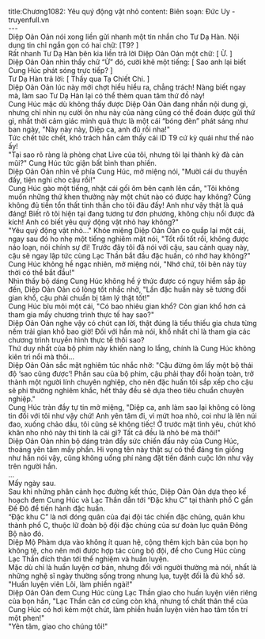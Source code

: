 title:Chương1082: Yêu quý động vật nhỏ
content:
Biên soạn: Đức Uy - truyenfull.vn<br>---<br>Diệp Oản Oản nói xong liền gửi nhanh một tin nhắn cho Tư Dạ Hàn. Nội dung tin chỉ ngắn gọn có hai chữ: [T9? ]<br>Rất nhanh Tư Dạ Hàn bên kia liền trả lời Diệp Oản Oản một chữ: [ Ừ. ]<br>Diệp Oản Oản nhìn thấy chữ “Ừ” đó, cười khẽ một tiếng: [ Sao anh lại biết Cung Húc phát sóng trực tiếp? ]<br>Tư Dạ Hàn trả lời: [ Thấy qua Tạ Chiết Chi. ]<br>Diệp Oản Oản lúc này mới chợt hiểu hiểu ra, chẳng trách! Nàng biết ngay mà, làm sao Tư Dạ Hàn lại có thể thèm quan tâm thứ đồ này!<br>Cung Húc mặc dù không thấy được Diệp Oản Oản đang nhắn nội dung gì, nhưng chỉ nhìn nụ cười ôn nhu này của nàng cũng có thể đoán được gửi thứ gì, nhất thời cảm giác mình quả thực là một cái “bóng đèn” phát sáng như ban ngày, "Này này này, Diệp ca, anh đủ rồi nha!"<br>Tức chết tức chết, khó trách hắn cảm thấy cái ID T9 cứ kỳ quái như thế nào ấy!<br>"Tại sao rõ ràng là phòng chat Live của tôi, nhưng tôi lại thành kỳ đà cản mũi?" Cung Húc tức giận bất bình than phiền.<br>Diệp Oản Oản nhìn về phía Cung Húc, mở miệng nói, "Mười cái du thuyền đấy, tiện nghi cho cậu rồi!"<br>Cung Húc gào một tiếng, nhặt cái gối ôm bên cạnh lên cắn, "Tôi không muốn những thứ khen thưởng này một chút nào có được hay không? Cũng không đủ tiền tổn thất tinh thần cho tôi đâu đấy! Anh như vậy thật là quá đáng! Biết rõ tôi hiện tại đang tương tư đơn phương, không chịu nổi được đả kích! Anh có biết yêu quý động vật nhỏ hay không?"<br>"Yêu quý động vật nhỏ..." Khóe miệng Diệp Oản Oản co quắp lại một cái, ngay sau đó ho nhẹ một tiếng nghiêm mặt nói, "Tốt rồi tốt rồi, không được náo loạn, nói chính sự đi! Trước đây tôi đã nói với cậu, sau cảnh quay này, cậu sẽ ngay lập tức cùng Lạc Thần bắt đầu đặc huấn, có nhớ hay không?"<br>Cung Húc không hề ngạc nhiên, mở miệng nói, "Nhớ chứ, tôi bên này tùy thời có thể bắt đầu!"<br>Nhìn thấy bộ dáng Cung Húc không hề ý thức được có nguy hiểm sắp ập đến, Diệp Oản Oản có lòng tốt nhắc nhở, "Lần đặc huấn này sẽ tương đối gian khổ, cậu phải chuẩn bị tâm lý thật tốt!"<br>Cung Húc bĩu môi một cái, "Có bao nhiêu gian khổ? Còn gian khổ hơn cả tham gia mấy chương trình thực tế hay sao?"<br>Diệp Oản Oản nghe vậy có chút cạn lời, thật đúng là tiểu thiếu gia chưa từng nếm trải gian khổ bao giờ! Đối với hắn mà nói, khổ nhất chỉ là tham gia các chương trình truyền hình thực tế thôi sao?<br>Thứ duy nhất của bộ phim này khiến nàng lo lắng, chính là Cung Húc không kiên trì nổi mà thôi...<br>Diệp Oản Oản sắc mặt nghiêm túc nhắc nhở: "Cậu đừng ôm lấy một bộ thái độ ‘sao cũng được’! Phần sau của bộ phim, cậu phải thay đổi hoàn toàn, trở thành một người lính chuyên nghiệp, cho nên đặc huấn tôi sắp xếp cho cậu sẽ phi thường nghiêm khắc, hết thảy đều sẽ dựa theo tiêu chuẩn chuyên nghiệp."<br>Cung Húc tràn đầy tự tin mở miệng, "Diệp ca, anh làm sao lại không có lòng tin đối với tôi như vậy chứ! Anh yên tâm đi, vì mứt hoa nhỏ, coi như là lên núi đao, xuống chảo dầu, tôi cũng sẽ không tiếc! Ở trước mặt tình yêu, chút khó khăn nho nhỏ này thì tính là cái gì? Tất cả đều là nhỏ bé mà thôi!"<br>Diệp Oản Oản nhìn bộ dáng tràn đầy sức chiến đấu này của Cung Húc, thoáng yên tâm mấy phần. Hi vọng tên này thật sự có thể đáng tin giống như hắn nói vậy, cũng không uổng phí nàng đặt tiền đánh cuộc lớn như vậy trên người hắn.<br>...<br>Mấy ngày sau.<br>Sau khi những phân cảnh học đường kết thúc, Diệp Oản Oản dựa theo kế hoạch đem Cung Húc và Lạc Thần dẫn tới “Đặc khu C” tại thành phố C gần Đế Đô để tiến hành đặc huấn.<br>“Đặc khu C” là nơi đóng quân của đại đội tác chiến đặc chủng, quân khu thành phố C, thuộc lữ đoàn bộ đội đặc chủng của sư đoàn lục quân Đông Bộ nào đó.<br>Diệp Mộ Phàm dựa vào không ít quan hệ, cộng thêm kịch bản của bọn họ không tệ, cho nên mới được hợp tác cùng bộ đội, để cho Cung Húc cùng Lạc Thần đích thân tới thể nghiệm và huấn luyện.<br>Mặc dù chỉ là huấn luyện cơ bản, nhưng đối với người thường mà nói, nhất là những nghệ sĩ ngày thường sống trong nhung lụa, tuyệt đối là đủ khổ sở.<br>"Huấn luyện viên Lôi, làm phiền ngài!"<br>Diệp Oản Oản đem Cung Húc cùng Lạc Thần giao cho huấn luyện viên riêng của bọn hắn, "Lạc Thần căn cơ cũng còn khá, nhưng tố chất thân thể của Cung Húc có hơi kém một chút, làm phiền huấn luyện viên hao tâm tổn trí một phen!"<br>"Yên tâm, giao cho chúng tôi!"